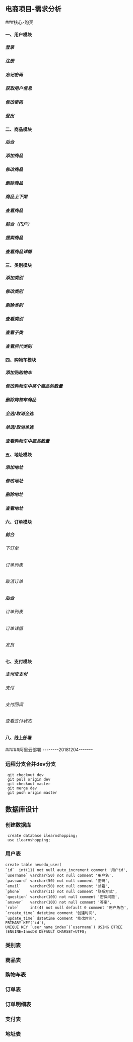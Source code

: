 ## 电商项目-需求分析
###核心-购买

 #### 一、用户模块
 ##### 登录
 ##### 注册
 ##### 忘记密码
 ##### 获取用户信息
 ##### 修改密码
 ##### 登出
 #### 二、商品模块
 ##### 后台
 ##### 添加商品
 ##### 修改商品
 ##### 删除商品
 ##### 商品上下架
 ##### 查看商品
 ##### 前台（门户）
 ##### 搜索商品
 ##### 查看商品详情
 #### 三、类别模块
 ##### 添加类别
 ##### 修改类别
 ##### 删除类别
 ##### 查看类别
 ##### 查看子类
 ##### 查看后代类别
 #### 四、购物车模块
 ##### 添加到购物车
 ##### 修改购物车中某个商品的数量
 ##### 删除购物车商品
 ##### 全选/取消全选
 ##### 单选/取消单选
 ##### 查看购物车中商品数量
 #### 五、地址模块
 ##### 添加地址
 ##### 修改地址
 ##### 删除地址
 ##### 查看地址
 #### 六、订单模块
 ##### 前台
  ###### 下订单
  ###### 订单列表
  ###### 取消订单
 ##### 后台
  ###### 订单列表
  ###### 订单详情
  ###### 发货
 #### 七、支付模块
 ##### 支付宝支付
 ###### 支付
 ###### 支付回调
 ###### 查看支付状态
 #### 八、线上部署
  #####阿里云部署
  --------20181204-------
  ### 远程分支合并dev分支
   ```
    git checkout dev
    git pull origin dev
    git checkout master
    git merge dev
    git push origin master
   ```
 ## 数据库设计
 ### 创建数据库
 ```
  create database ilearnshopping;
  use ilearnshopping;
 ```
 ### 用户表
  ```
 create table neuedu_user(
 `id`  int(11) not null auto_increment comment '用户id',
 `username` varchar(50) not null comment '用户名',
 `password` varchar(50) not null comment '密码',
 `email`    varchar(50) not null comment '邮箱',
 `phone`    varchar(11) not null comment '联系方式',
 `question` varchar(100) not null comment '密保问题',
 `answer`   varchar(100) not null comment '答案',
 `role`     int(4) not null default 0 comment '用户角色', 
 `create_time` datetime comment '创建时间',
 `update_time` datetime comment '修改时间',
 PRIMARY KEY(`id`),
 UNIQUE KEY `user_name_index`(`username`) USING BTREE
 )ENGINE=InnoDB DEFAULT CHARSET=UTF8;
  ```
 ### 类别表
 ### 商品表
 ### 购物车表
 ### 订单表
 ### 订单明细表
 ### 支付表
 ### 地址表
  